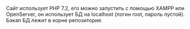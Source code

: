 Сайт использует PHP 7.2, его можно запустить с помощью XAMPP или OpenServer, он использует БД на localhost (логин root, пароль пустой). Бэкап БД лежит в корне репозитория.

